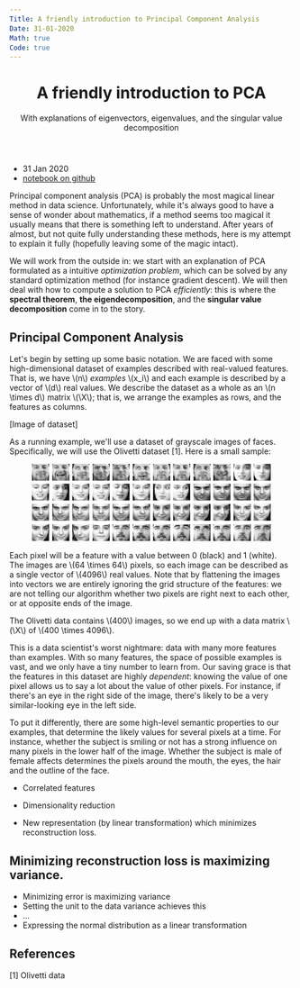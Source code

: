 ```yaml
---
Title: A friendly introduction to Principal Component Analysis
Date: 31-01-2020
Math: true
Code: true
---
```


<header>
<h1>A friendly introduction to PCA</h1>
<div class="subh1">With explanations of eigenvectors, eigenvalues, and the singular value decomposition</div>
</header>

<ul class="links">
	<li>31 Jan 2020</li>
	<li><a href="https://github.com/pbloem/blog/blob/master/2020/week02/pca.ipynb">notebook on github</a></li>
</ul>

<aside>
Principal component analysis (PCA) is probably the most magical linear method in data science. Unfortunately, while it's always good to have a sense of wonder about mathematics, if a method seems too magical it usually means that there is something left to understand. After years of almost, but not quite fully understanding these methods, here is my attempt to explain it fully (hopefully leaving some of the magic intact).
</aside>

We will work from the outside in: we start with an explanation of PCA formulated as a intuitive _optimization problem_, which can be solved by any standard optimization method (for instance gradient descent). We will then deal with how to compute a solution to PCA _efficiently_: this is where the **spectral theorem**, **the eigendecomposition**, and the **singular value decomposition** come in to the story.

## Principal Component Analysis

Let's begin by setting up some basic notation. We are faced with some high-dimensional dataset of examples described with real-valued features. That is, we have \\(n\\) _examples_ \\(x_i\\) and each example is described by a vector of \\(d\\) real values. We describe the dataset as a whole as an \\(n \times d\\) matrix \\(\X\\); that is, we arrange the examples as rows, and the features as columns.

[Image of dataset]

As a running example, we'll use a dataset of grayscale images of faces. Specifically, we will use the Olivetti dataset [1]. Here is a small sample:

<figure class="narrow">
<img src="/files/pca/faces.png" />
</figure>

Each pixel will be a feature with a value between 0 (black) and 1 (white). The images are \\(64 \times 64\\) pixels, so each image can be described as a single vector of \\(4096\\) real values. Note that by flattening the images into vectors we are entirely ignoring the grid structure of the features: we are not telling our algorithm whether two pixels are right next to each other, or at opposite ends of the image.

The Olivetti data contains \\(400\\) images, so we end up with a data matrix \\(\X\\) of 
\\(400 \times 4096\\). 

This is a data scientist's worst nightmare: data with many more features than examples. With so many features, the space of possible examples is vast, and we only have a tiny number to learn from. Our saving grace is that the features in this dataset are highly _dependent_: knowing the value of one pixel allows us to say a lot about the value of other pixels. For instance, if there's an eye in the right side of the image, there's likely to be a very similar-looking eye in the left side.

To put it differently, there are some high-level semantic properties to our examples, that determine the likely values for several pixels at a time. For instance, whether the subject is smiling or not has a strong influence on many pixels in the lower half of the image. Whether the subject is male of female affects determines the pixels around the mouth, the eyes, the hair and the outline of the face. 

- Correlated features

- Dimensionality reduction

- New representation (by linear transformation) which minimizes reconstruction loss.

## Minimizing reconstruction loss is maximizing variance.

- Minimizing error is maximizing variance
- Setting the unit to the data variance achieves this
- ...
- Expressing the normal distribution as a linear transformation


## 



##




##


## References

[1] Olivetti data


